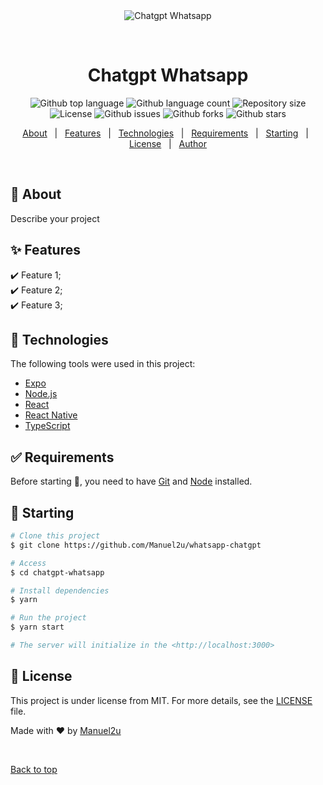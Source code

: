<div align="center" id="top"> 
  <img src="./.github/app.gif" alt="Chatgpt Whatsapp" />

  &#xa0;

  <!-- <a href="https://chatgptwhatsapp.netlify.app">Demo</a> -->
</div>

<h1 align="center">Chatgpt Whatsapp</h1>

<p align="center">
  <img alt="Github top language" src="https://img.shields.io/github/languages/top/Manuel2u/whatsapp-chatgpt?color=56BEB8">

  <img alt="Github language count" src="https://img.shields.io/github/languages/count/Manuel2u/whatsapp-chatgpt?color=56BEB8">

  <img alt="Repository size" src="https://img.shields.io/github/repo-size/Manuel2u/whatsapp-chatgpt?color=56BEB8">

  <img alt="License" src="https://img.shields.io/github/license/Manuel2u/whatsapp-chatgpt?color=56BEB8">

  <img alt="Github issues" src="https://img.shields.io/github/issues/Manuel2u/whatsapp-chatgpt?color=56BEB8" />

  <img alt="Github forks" src="https://img.shields.io/github/forks/Manuel2u/whatsapp-chatgpt?color=56BEB8" />

  <img alt="Github stars" src="https://img.shields.io/github/stars/Manuel2u/whatsapp-chatgpt?color=56BEB8" />
</p>

<!-- Status -->

<!-- <h4 align="center"> 
	🚧  Chatgpt Whatsapp 🚀 Under construction...  🚧
</h4> 

<hr> -->

<p align="center">
  <a href="#dart-about">About</a> &#xa0; | &#xa0; 
  <a href="#sparkles-features">Features</a> &#xa0; | &#xa0;
  <a href="#rocket-technologies">Technologies</a> &#xa0; | &#xa0;
  <a href="#white_check_mark-requirements">Requirements</a> &#xa0; | &#xa0;
  <a href="#checkered_flag-starting">Starting</a> &#xa0; | &#xa0;
  <a href="#memo-license">License</a> &#xa0; | &#xa0;
  <a href="https://github.com/Manuel2u" target="_blank">Author</a>
</p>

<br>

## :dart: About ##

Describe your project

## :sparkles: Features ##

:heavy_check_mark: Feature 1;\
:heavy_check_mark: Feature 2;\
:heavy_check_mark: Feature 3;

## :rocket: Technologies ##

The following tools were used in this project:

- [Expo](https://expo.io/)
- [Node.js](https://nodejs.org/en/)
- [React](https://pt-br.reactjs.org/)
- [React Native](https://reactnative.dev/)
- [TypeScript](https://www.typescriptlang.org/)

## :white_check_mark: Requirements ##

Before starting :checkered_flag:, you need to have [Git](https://git-scm.com) and [Node](https://nodejs.org/en/) installed.

## :checkered_flag: Starting ##

```bash
# Clone this project
$ git clone https://github.com/Manuel2u/whatsapp-chatgpt

# Access
$ cd chatgpt-whatsapp

# Install dependencies
$ yarn

# Run the project
$ yarn start

# The server will initialize in the <http://localhost:3000>
```

## :memo: License ##

This project is under license from MIT. For more details, see the [LICENSE](LICENSE.md) file.


Made with :heart: by <a href="https://github.com/Manuel2u" target="_blank">Manuel2u</a>

&#xa0;

<a href="#top">Back to top</a>
